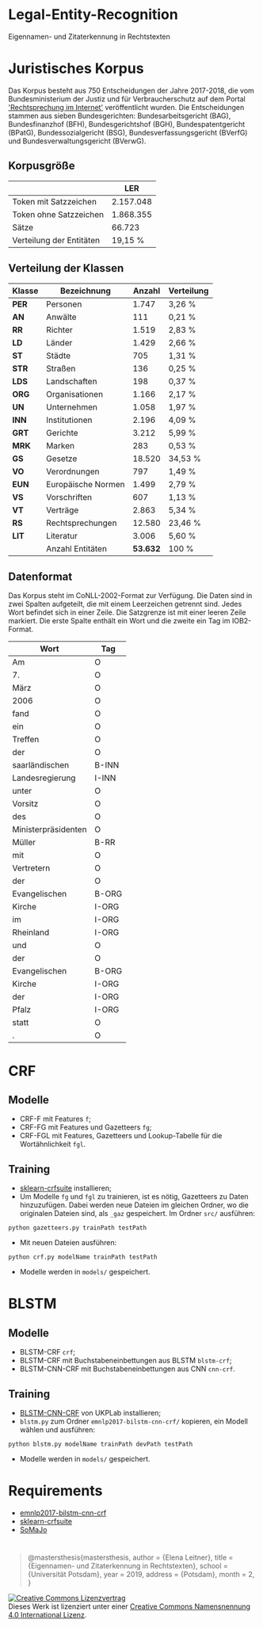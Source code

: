 # Legal-Entity-Recognition
Eigennamen- und Zitaterkennung in Rechtstexten


# Juristisches Korpus

Das Korpus besteht aus 750 Entscheidungen der Jahre 2017-2018, die vom Bundesministerium der Justiz und für Verbraucherschutz auf dem Portal ['Rechtsprechung im Internet'](http://www.rechtsprechung-im-internet.de) veröffentlicht wurden. Die Entscheidungen stammen aus sieben Bundesgerichten: Bundesarbeitsgericht (BAG), Bundesfinanzhof (BFH), Bundesgerichtshof (BGH), Bundespatentgericht (BPatG), Bundessozialgericht (BSG), Bundesverfassungsgericht (BVerfG) und Bundesverwaltungsgericht (BVerwG).

## Korpusgröße

|                          | LER       |
|--------------------------|-----------|
| Token mit Satzzeichen    | 2.157.048 |
| Token ohne Satzzeichen   | 1.868.355 |
| Sätze                    | 66.723    |
| Verteilung der Entitäten | 19,15 %   |

## Verteilung der Klassen

| Klasse | Bezeichnung        | Anzahl | Verteilung |
|--------|--------------------|--------|------------|
| **PER**    | Personen           | 1.747  | 3,26 %     |
| **AN**     | Anwälte            | 111    | 0,21 %     |
| **RR**     | Richter            | 1.519  | 2,83 %     |
| **LD**     | Länder             | 1.429  | 2,66 %     |
| **ST**     | Städte             | 705    | 1,31 %     |
| **STR**    | Straßen            | 136    | 0,25 %     |
| **LDS**    | Landschaften       | 198    | 0,37 %     |
| **ORG**    | Organisationen     | 1.166  | 2,17 %     |
| **UN**     | Unternehmen        | 1.058  | 1,97 %     |
| **INN**    | Institutionen      | 2.196  | 4,09 %     |
| **GRT**    | Gerichte           | 3.212  | 5,99 %     |
| **MRK**    | Marken             | 283    | 0,53 %     |
| **GS**     | Gesetze            | 18.520 | 34,53 %    |
| **VO**     | Verordnungen       | 797    | 1,49 %     |
| **EUN**    | Europäische Normen | 1.499  | 2,79 %     |
| **VS**     | Vorschriften       | 607    | 1,13 %     |
| **VT**     | Verträge           | 2.863  | 5,34 %     |
| **RS**     | Rechtsprechungen   | 12.580 | 23,46 %    |
| **LIT**    | Literatur          | 3.006  | 5,60 %     |
|        | Anzahl Entitäten   | **53.632** | 100 %      |

## Datenformat
Das Korpus steht im CoNLL-2002-Format zur Verfügung. Die Daten sind in zwei Spalten aufgeteilt, die mit einem Leerzeichen getrennt sind. Jedes Wort befindet sich in einer Zeile. Die Satzgrenze ist mit einer leeren Zeile markiert. Die erste Spalte enthält ein Wort und die zweite ein Tag im IOB2-Format.

| Wort                | Tag   |
|---------------------|-------|
| Am                  | O     |
| 7.                  | O     |
| März                | O     |
| 2006                | O     |
| fand                | O     |
| ein                 | O     |
| Treffen             | O     |
| der                 | O     |
| saarländischen      | B-INN |
| Landesregierung     | I-INN |
| unter               | O     |
| Vorsitz             | O     |
| des                 | O     |
| Ministerpräsidenten | O     |
| Müller              | B-RR  |
| mit                 | O     |
| Vertretern          | O     |
| der                 | O     |
| Evangelischen       | B-ORG |
| Kirche              | I-ORG |
| im                  | I-ORG |
| Rheinland           | I-ORG |
| und                 | O     |
| der                 | O     |
| Evangelischen       | B-ORG |
| Kirche              | I-ORG |
| der                 | I-ORG |
| Pfalz               | I-ORG |
| statt               | O     |
| .                   | O     |

# CRF
## Modelle

- CRF-F mit Features `f`;
- CRF-FG mit Features und Gazetteers `fg`;
- CRF-FGL mit Features, Gazetteers und Lookup-Tabelle für die Wortähnlichkeit `fgl`.

## Training
- [sklearn-crfsuite](https://sklearn-crfsuite.readthedocs.io/en/latest/) installieren;
- Um Modelle `fg` und `fgl` zu trainieren, ist es nötig, Gazetteers zu Daten hinzuzufügen. Dabei werden neue Dateien im gleichen Ordner, wo die originalen Dateien sind, als `_gaz` gespeichert. Im Ordner `src/` ausführen:
```
python gazetteers.py trainPath testPath
```
- Mit neuen Dateien ausführen:
```
python crf.py modelName trainPath testPath
```

- Modelle werden in `models/` gespeichert.

# BLSTM
## Modelle

- BLSTM-CRF `crf`;
- BLSTM-CRF mit Buchstabeneinbettungen aus BLSTM `blstm-crf`;
- BLSTM-CNN-CRF mit Buchstabeneinbettungen aus CNN `cnn-crf`.

## Training

- [BLSTM-CNN-CRF](https://github.com/UKPLab/emnlp2017-bilstm-cnn-crf) von UKPLab installieren;
- `blstm.py` zum Ordner `emnlp2017-bilstm-cnn-crf/` kopieren, ein Modell wählen und ausführen:
```
python blstm.py modelName trainPath devPath testPath
```
- Modelle werden in `models/` gespeichert.

# Requirements

- [emnlp2017-bilstm-cnn-crf](https://github.com/UKPLab/emnlp2017-bilstm-cnn-crf)
- [sklearn-crfsuite](https://sklearn-crfsuite.readthedocs.io/en/latest/)
- [SoMaJo](https://github.com/tsproisl/SoMaJo)

# 

> @mastersthesis{mastersthesis,
>  author       = {Elena Leitner}, 
>  title        = {Eigennamen- und Zitaterkennung in Rechtstexten},
>  school       = {Universität Potsdam},
>  year         = 2019,
>  address      = {Potsdam},
>  month        = 2,
>}

<a rel="license" href="http://creativecommons.org/licenses/by/4.0/"><img alt="Creative Commons Lizenzvertrag" style="border-width:0" src="https://i.creativecommons.org/l/by/4.0/80x15.png" /></a><br />Dieses Werk ist lizenziert unter einer <a rel="license" href="http://creativecommons.org/licenses/by/4.0/">Creative Commons Namensnennung 4.0 International Lizenz</a>.
